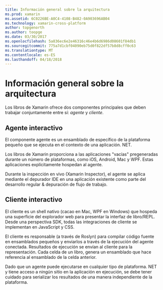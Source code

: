 ```yaml
---
title: Información general sobre la arquitectura
ms.prod: xamarin
ms.assetid: 6C0226BE-A0C4-4108-B482-0A903696AB04
ms.technology: xamarin-cross-platform
author: topgenorth
ms.author: toopge
ms.date: 03/30/2017
ms.openlocfilehash: 5a836ec6e2e46316c46e4b6d6986d08601f84db1
ms.sourcegitcommit: 775a7d1cbf04090eb75d0f822df57b8d8cff0c63
ms.translationtype: MT
ms.contentlocale: es-ES
ms.lasthandoff: 04/18/2018
---
```

# <a name="architecture-overview"></a>Información general sobre la arquitectura

Los libros de Xamarin ofrece dos componentes principales que deben trabajar conjuntamente entre sí: _agente_ y _cliente_.

## <a name="interactive-agent"></a>Agente interactivo

El componente agente es un ensamblado de específico de la plataforma pequeño que se ejecuta en el contexto de una aplicación. NET.

Los libros de Xamarin proporciona a las aplicaciones "vacías" pregeneradas durante un número de plataformas, como iOS, Android, Mac y WPF. Estas aplicaciones explícitamente hospedan al agente.

Durante la inspección en vivo (Xamarin Inspector), el agente se aplica mediante el depurador IDE en una aplicación existente como parte del desarrollo regular & depuración de flujo de trabajo.

## <a name="interactive-client"></a>Cliente interactivo

El cliente es un shell nativo (cacao en Mac, WPF en Windows) que hospeda una superficie del explorador web para presentar la interfaz de libro/REPL. Desde una perspectiva SDK, todas las integraciones de cliente se implementan en JavaScript y CSS.

El cliente es responsable (a través de Roslyn) para compilar código fuente en ensamblados pequeños y enviarlos a través de la ejecución del agente conectada. Resultados de ejecución se envían al cliente para la representación. Cada celda de un libro, genera un ensamblado que hace referencia al ensamblado de la celda anterior.

Dado que un agente puede ejecutarse en cualquier tipo de plataforma. NET y tiene acceso a ningún sitio en la aplicación en ejecución, se debe tener cuidado para serializar los resultados de una manera independiente de la plataforma.